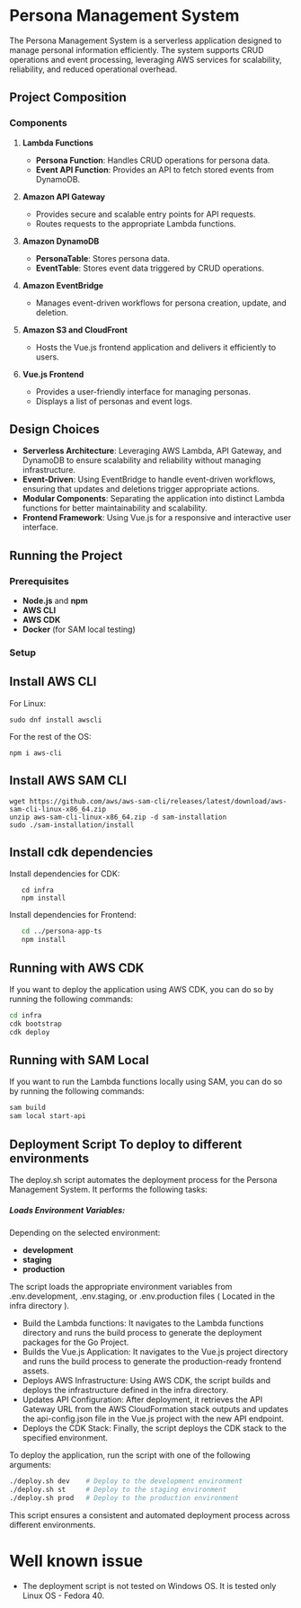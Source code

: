 # Persona Management System

The Persona Management System is a serverless application designed to manage personal information efficiently. The
system supports CRUD operations and event processing, leveraging AWS services for scalability, reliability, and reduced
operational overhead.

## Project Composition

### Components

1. **Lambda Functions**
    - **Persona Function**: Handles CRUD operations for persona data.
    - **Event API Function**: Provides an API to fetch stored events from DynamoDB.

2. **Amazon API Gateway**
    - Provides secure and scalable entry points for API requests.
    - Routes requests to the appropriate Lambda functions.

3. **Amazon DynamoDB**
    - **PersonaTable**: Stores persona data.
    - **EventTable**: Stores event data triggered by CRUD operations.

4. **Amazon EventBridge**
    - Manages event-driven workflows for persona creation, update, and deletion.

5. **Amazon S3 and CloudFront**
    - Hosts the Vue.js frontend application and delivers it efficiently to users.

6. **Vue.js Frontend**
    - Provides a user-friendly interface for managing personas.
    - Displays a list of personas and event logs.

## Design Choices

- **Serverless Architecture**: Leveraging AWS Lambda, API Gateway, and DynamoDB to ensure scalability and reliability
  without managing infrastructure.
- **Event-Driven**: Using EventBridge to handle event-driven workflows, ensuring that updates and deletions trigger
  appropriate actions.
- **Modular Components**: Separating the application into distinct Lambda functions for better maintainability and
  scalability.
- **Frontend Framework**: Using Vue.js for a responsive and interactive user interface.

## Running the Project

### Prerequisites

- **Node.js** and **npm**
- **AWS CLI**
- **AWS CDK**
- **Docker** (for SAM local testing)

### Setup

## Install AWS CLI

For Linux:

```@shell
sudo dnf install awscli
```

For the rest of the OS:

```@shell
npm i aws-cli
```

## Install AWS SAM CLI

```@shell
wget https://github.com/aws/aws-sam-cli/releases/latest/download/aws-sam-cli-linux-x86_64.zip
unzip aws-sam-cli-linux-x86_64.zip -d sam-installation
sudo ./sam-installation/install
```

## Install cdk dependencies
Install dependencies for CDK:
```@shell
   cd infra
   npm install
```

Install dependencies for Frontend:
```sh
   cd ../persona-app-ts
   npm install
```

## Running with AWS CDK
If you want to deploy the application using AWS CDK, you can do so by running the following commands:
```sh
cd infra
cdk bootstrap
cdk deploy
```

## Running with SAM Local
If you want to run the Lambda functions locally using SAM, you can do so by running the following commands:
```sh
sam build
sam local start-api
```

## Deployment Script To deploy to different environments

The deploy.sh script automates the deployment process for the Persona Management System. It performs the following
tasks:

##### Loads Environment Variables: 
Depending on the selected environment:
- **development** 
- **staging**
- **production**

The script loads the appropriate environment variables from .env.development, .env.staging, or .env.production files ( Located in the infra directory ).
- Build the Lambda functions: It navigates to the Lambda functions directory and runs the build process to generate the
  deployment packages for the Go Project.
- Builds the Vue.js Application: It navigates to the Vue.js project directory and runs the build process to generate the
  production-ready frontend assets.
- Deploys AWS Infrastructure: Using AWS CDK, the script builds and deploys the infrastructure defined in the infra
  directory.
- Updates API Configuration: After deployment, it retrieves the API Gateway URL from the AWS CloudFormation stack
  outputs and updates the api-config.json file in the Vue.js project with the new API endpoint.
- Deploys the CDK Stack: Finally, the script deploys the CDK stack to the specified environment.

To deploy the application, run the script with one of the following arguments:

```sh
./deploy.sh dev    # Deploy to the development environment
./deploy.sh st     # Deploy to the staging environment
./deploy.sh prod   # Deploy to the production environment
```

This script ensures a consistent and automated deployment process across different environments.

# Well known issue
- The deployment script is not tested on Windows OS. It is tested only Linux OS - Fedora 40.





